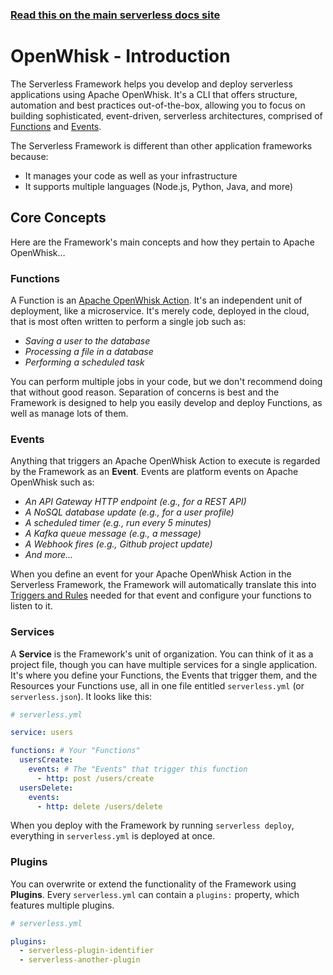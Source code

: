 <!--
title: Serverless Framework - Apache OpenWhisk Guide - Introduction
menuText: Intro
menuOrder: 1
description: An introduction to using Apache OpenWhisk with the Serverless Framework.
layout: Doc
-->

<!-- DOCS-SITE-LINK:START automatically generated  -->
### [Read this on the main serverless docs site](https://www.serverless.com/framework/docs/providers/openwhisk/guide/intro)
<!-- DOCS-SITE-LINK:END -->

# OpenWhisk - Introduction

The Serverless Framework helps you develop and deploy serverless applications using Apache OpenWhisk.  It's a CLI that offers structure, automation and best practices out-of-the-box, allowing you to focus on building sophisticated, event-driven, serverless architectures, comprised of [Functions](#functions) and [Events](#events).

The Serverless Framework is different than other application frameworks because:
* It manages your code as well as your infrastructure
* It supports multiple languages (Node.js, Python, Java, and more)

## Core Concepts

Here are the Framework's main concepts and how they pertain to Apache OpenWhisk…

### Functions

A Function is an [Apache OpenWhisk Action](https://github.com/openwhisk/openwhisk/blob/master/docs/actions.md).  It's an independent unit of deployment, like a microservice.  It's merely code, deployed in the cloud, that is most often written to perform a single job such as:

* *Saving a user to the database*
* *Processing a file in a database*
* *Performing a scheduled task*

You can perform multiple jobs in your code, but we don't recommend doing that without good reason.  Separation of concerns is best and the Framework is designed to help you easily develop and deploy Functions, as well as manage lots of them.

### Events

Anything that triggers an Apache OpenWhisk Action to execute is regarded by the Framework as an **Event**.  Events are platform events on Apache OpenWhisk such as:

* *An API Gateway HTTP endpoint (e.g., for a REST API)*
* *A NoSQL database update (e.g., for a user profile)*
* *A scheduled timer (e.g., run every 5 minutes)*
* *A Kafka queue message (e.g., a message)*
* *A Webhook fires (e.g., Github project update)*
* *And more...*

When you define an event for your Apache OpenWhisk Action in the Serverless Framework, the Framework will automatically translate this into [Triggers and Rules](https://github.com/openwhisk/openwhisk/blob/master/docs/triggers_rules.md) needed for that event and configure your functions to listen to it.

### Services

A **Service** is the Framework's unit of organization.  You can think of it as a project file, though you can have multiple services for a single application.  It's where you define your Functions, the Events that trigger them, and the Resources your Functions use, all in one file entitled `serverless.yml` (or `serverless.json`).  It looks like this:

```yml
# serverless.yml

service: users

functions: # Your "Functions"
  usersCreate:
    events: # The "Events" that trigger this function
      - http: post /users/create
  usersDelete:
    events:
      - http: delete /users/delete
```
When you deploy with the Framework by running `serverless deploy`, everything in `serverless.yml` is deployed at once.

### Plugins

You can overwrite or extend the functionality of the Framework using **Plugins**.  Every `serverless.yml` can contain a `plugins:` property, which features multiple plugins.

```yml
# serverless.yml

plugins:
  - serverless-plugin-identifier
  - serverless-another-plugin
```
